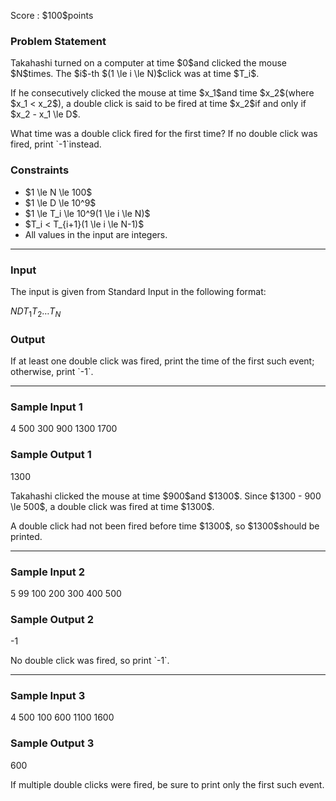 
<div>

<span>

<span>

<p>
Score : $100$points
</p>

<div>

<section>

### **Problem Statement**

<p>
Takahashi turned on a computer at time $0$and clicked the mouse $N$times.  The $i$-th $(1 \le i \le N)$click was at time $T_i$.
</p>

<p>
If he consecutively clicked the mouse at time $x_1$and time $x_2$(where $x_1 < x_2$), a double click is said to be fired at time $x_2$if and only if $x_2 - x_1 \le D$.
</p>

<p>
What time was a double click fired for the first time?  If no double click was fired, print `-1`instead.
</p>

</section>

</div>

<div>

<section>

### **Constraints**

<ul>

<li>
$1 \le N \le 100$
</li>

<li>
$1 \le D \le 10^9$
</li>

<li>
$1 \le T_i \le 10^9(1 \le i \le N)$
</li>

<li>
$T_i < T_{i+1}(1 \le i \le N-1)$
</li>

<li>
All values in the input are integers.
</li>

</ul>

</section>

</div>

---

<div>

<div>

<section>

### **Input**

<p>
The input is given from Standard Input in the following format:
</p>

<div>

$N$$D$$T_1$$T_2$$\dots$$T_N$
</div>

</section>

</div>

<div>

<section>

### **Output**

<p>
If at least one double click was fired, print the time of the first such event; otherwise, print `-1`.
</p>

</section>

</div>

</div>

---

<div>

<section>

### **Sample Input 1**

<div>

4 500
300 900 1300 1700

</div>

</section>

</div>

<div>

<section>

### **Sample Output 1**

<div>

1300

</div>

<p>
Takahashi clicked the mouse at time $900$and $1300$.  Since $1300 - 900 \le 500$, a double click was fired at time $1300$.
</p>

<p>
A double click had not been fired before time $1300$, so $1300$should be printed.
</p>

</section>

</div>

---

<div>

<section>

### **Sample Input 2**

<div>

5 99
100 200 300 400 500

</div>

</section>

</div>

<div>

<section>

### **Sample Output 2**

<div>

-1

</div>

<p>
No double click was fired, so print `-1`.
</p>

</section>

</div>

---

<div>

<section>

### **Sample Input 3**

<div>

4 500
100 600 1100 1600

</div>

</section>

</div>

<div>

<section>

### **Sample Output 3**

<div>

600

</div>

<p>
If multiple double clicks were fired, be sure to print only the first such event.
</p>

</section>

</div>

</span>

</span>

</div>
